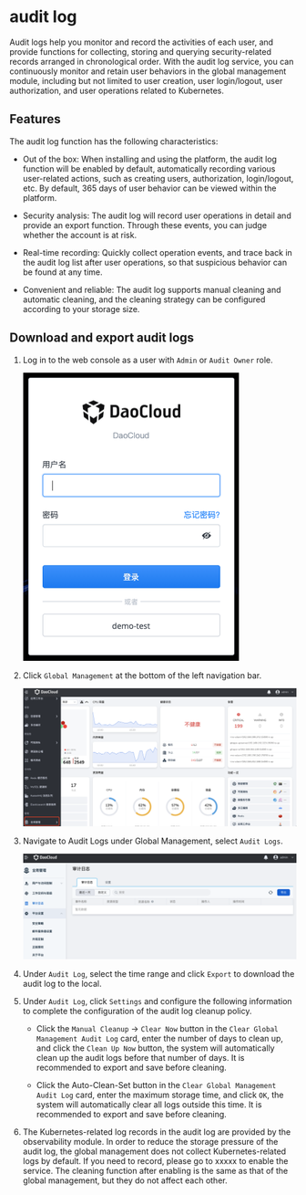 # audit log

Audit logs help you monitor and record the activities of each user, and provide functions for collecting, storing and querying security-related records arranged in chronological order.
With the audit log service, you can continuously monitor and retain user behaviors in the global management module, including but not limited to user creation, user login/logout, user authorization, and user operations related to Kubernetes.

## Features

The audit log function has the following characteristics:

- Out of the box: When installing and using the platform, the audit log function will be enabled by default, automatically recording various user-related actions, such as creating users, authorization, login/logout, etc. By default, 365 days of user behavior can be viewed within the platform.

- Security analysis: The audit log will record user operations in detail and provide an export function. Through these events, you can judge whether the account is at risk.

- Real-time recording: Quickly collect operation events, and trace back in the audit log list after user operations, so that suspicious behavior can be found at any time.

- Convenient and reliable: The audit log supports manual cleaning and automatic cleaning, and the cleaning strategy can be configured according to your storage size.

## Download and export audit logs

1. Log in to the web console as a user with `Admin` or `Audit Owner` role.

    ![login to web console](../images/lang00.png)

2. Click `Global Management` at the bottom of the left navigation bar.

    ![Global Management](../images/ws01.png)

3. Navigate to Audit Logs under Global Management, select `Audit Logs`.

    ![Audit Log](../images/audit01.png)

4. Under `Audit Log`, select the time range and click `Export` to download the audit log to the local.

5. Under `Audit Log`, click `Settings` and configure the following information to complete the configuration of the audit log cleanup policy.

    - Click the `Manual Cleanup` -> `Clear Now` button in the `Clear Global Management Audit Log` card, enter the number of days to clean up, and click the `Clean Up Now` button, the system will automatically clean up the audit logs before that number of days.
      It is recommended to export and save before cleaning.

    - Click the Auto-Clean-Set button in the `Clear Global Management Audit Log` card, enter the maximum storage time, and click `OK`, the system will automatically clear all logs outside this time. It is recommended to export and save before cleaning.

6. The Kubernetes-related log records in the audit log are provided by the observability module. In order to reduce the storage pressure of the audit log, the global management does not collect Kubernetes-related logs by default.
   If you need to record, please go to xxxxx to enable the service. The cleaning function after enabling is the same as that of the global management, but they do not affect each other.
